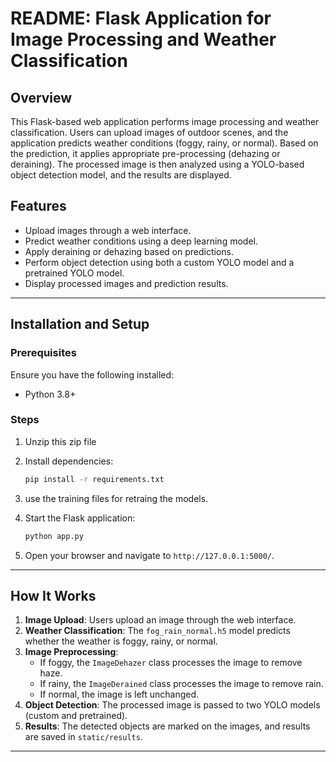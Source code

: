 # README: Flask Application for Image Processing and Weather Classification

## Overview
This Flask-based web application performs image processing and weather classification. Users can upload images of outdoor scenes, and the application predicts weather conditions (foggy, rainy, or normal). Based on the prediction, it applies appropriate pre-processing (dehazing or deraining). The processed image is then analyzed using a YOLO-based object detection model, and the results are displayed.

## Features
- Upload images through a web interface.
- Predict weather conditions using a deep learning model.
- Apply deraining or dehazing based on predictions.
- Perform object detection using both a custom YOLO model and a pretrained YOLO model.
- Display processed images and prediction results.

---

## Installation and Setup

### Prerequisites
Ensure you have the following installed:
- Python 3.8+

### Steps
1. Unzip this zip file

2. Install dependencies:
    ```bash
    pip install -r requirements.txt
    ```
3. use the training files for retraing the models.

4. Start the Flask application:
    ```bash
    python app.py
    ```

5. Open your browser and navigate to `http://127.0.0.1:5000/`.

---

## How It Works
1. **Image Upload**: Users upload an image through the web interface.
2. **Weather Classification**: The `fog_rain_normal.h5` model predicts whether the weather is foggy, rainy, or normal.
3. **Image Preprocessing**:
   - If foggy, the `ImageDehazer` class processes the image to remove haze.
   - If rainy, the `ImageDerained` class processes the image to remove rain.
   - If normal, the image is left unchanged.
4. **Object Detection**: The processed image is passed to two YOLO models (custom and pretrained).
5. **Results**: The detected objects are marked on the images, and results are saved in `static/results`.

---
